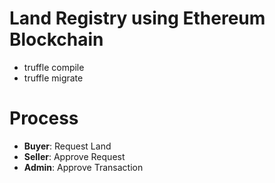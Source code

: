 # Land Registry using Ethereum Blockchain

-   truffle compile
-   truffle migrate

# Process

-   **Buyer**: Request Land
-   **Seller**: Approve Request
-   **Admin**: Approve Transaction
